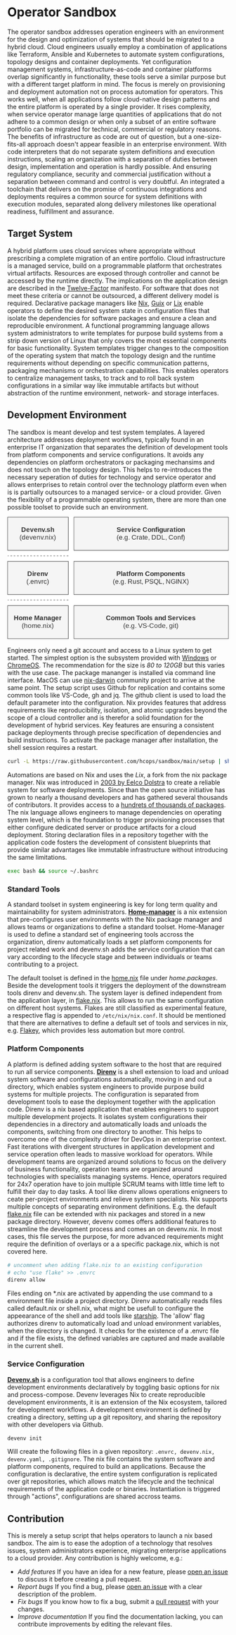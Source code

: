 # Operator Sandbox

The operator sandbox addresses operation engineers with an environment for the design and optimization of systems that should be migrated to a hybrid cloud. Cloud engineers usually employ a combination of applications like Terraform, Ansible and Kubernetes to automate system configurations, topology designs and container deployments. Yet configuration management systems, infrastructure-as-code and container platforms overlap significantly in functionality, these tools serve a similar purpose but with a different target platform in mind. The focus is merely on provisioning and deployment automation not on process automation for operators. This works well, when all applications follow cloud-native design patterns and the entire platform is operated by a single provider. It rises complexity, when service operator manage large quantities of applications that do not adhere to a common design or when only a subset of an entire software portfolio can be migrated for technical, commercial or regulatory reasons. The benefits of infrastructure as code are out of question, but a one-size-fits-all approach doesn't appear feasible in an enterprise environment. With code interpreters that do not separate system definitions and execution instructions, scaling an organization with a separation of duties between design, implementation and operation is hardly possible. And ensuring regulatory compliance, security and commercial justification without a separation between command and control is very doubtful. An integrated a toolchain that delivers on the promise of continuous integrations and deployments requires a common source for system definitions with execution modules, separated along delivery milestones like operational readiness, fulfillment and assurance. 

## Target System

A hybrid platform uses cloud services where appropriate without prescribing a complete migration of an entire portfolio. Cloud infrastructure is a managed service, build on a programmable platform that orchestrates virtual artifacts. Resources are exposed through controller and cannot be accessed by the runtime directly. The implications on the application design are described in the [Twelve-Factor](https://12factor.net/) manifesto. For software that does not meet these criteria or cannot be outsourced, a different delivery model is required. Declarative package managers like [Nix](https://github.com/NixOS/nix), [Guix](https://guix.gnu.org/) or [Lix](https://lix.systems/) enable operators to define the desired system state in configuration files that isolate the dependencies for software packages and ensure a clean and reproducible environment. A functional programming language allows system administrators to write templates for purpose build systems from a strip down version of Linux that only covers the most essential components for basic functionality. System templates trigger changes to the composition of the operating system that match the topology design and the runtime requirements without depending on specific communication patterns, packaging mechanisms or orchestration capabilities. This enables operators to centralize management tasks, to track and to roll back system configurations in a similar way like immutable artifacts but without abstraction of the runtime environment, network- and storage interfaces.

## Development Environment

The sandbox is meant develop and test system templates. A layered architecture addresses deployment workflows, typically found in an enterprise IT organization that separates the definition of development tools from platform components and service configurations. It avoids any dependencies on platform orchestrators or packaging mechansims and does not touch on the topology design. This helps to re-introduces the necessary seperation of duties for technology and service operator and allows enterprises to retain control over the technology platform even when is is partially outsources to a managed service- or a cloud provider. Given the flexibility of a programmable operating system, there are more than one possible toolset to provide such an environment.

![High-Level Architecture for the Operator Sandbox](./img/techStack.drawio.svg)

Engineers only need a git account and access to a Linux system to get started. The simplest option is the subsystem provided with [Windows](https://learn.microsoft.com/en-us/windows/wsl/about) or [ChromeOS](https://chromeos.dev/en/linux). The recommendation for the size is *80 to 120GB* but this varies with the use case. The package mananger is installed via command line interface. MacOS can use [nix-darwin](https://github.com/LnL7/nix-darwin) community project to arrive at the same point. The setup script uses Github for replication and contains some common tools like VS-Code, gh and jq. The github client is used to load the default parameter into the configuration. Nix provides features that address requirements like reproducibility, isolation, and atomic upgrades beyond the scope of a cloud controller and is therefor a solid foundation for the development of hybrid services. Key features are ensuring a consistent package deployments through precise specification of dependencies and build instructions. To activate the package manager after installation, the shell session requires a restart.

```sh
curl -L https://raw.githubusercontent.com/hcops/sandbox/main/setup | sh -s
```

Automations are based on Nix and uses the *Lix*, a fork from the nix package manager. Nix was introduced in [2003 by Eelco Dolstra](https://en.wikipedia.org/wiki/Nix_(package_manager)) to create a reliable system for software deployments. Since than the open source initiative has grown to nearly a thousand developers and has gathered several thousands of contributors. It provides access to a [hundrets of thousands of packages](https://search.nixos.org/packages). The nix language allows engineers to manage dependencies on operating system level, which is the foundation to trigger provisioning processes that either configure dedicated server or produce artifacts for a cloud deployment. Storing declaration files in a repository together with the application code fosters the development of consistent blueprints that provide similar advantages like immutable infrastructure without introducing the same limitations.

```sh
exec bash && source ~/.bashrc
```


### Standard Tools

A standard toolset in system engineering is key for long term quality and maintainability for system administrators. **[Home-manager](https://nix-community.github.io/home-manager/)** is a nix extension that pre-configures user environments with the Nix package manager and allows teams or organizations to define a standard toolset. Home-Manager is used to define a standard set of engineering tools accross the organization, direnv automatically loads a set platform components for project related work and devenv.sh adds the service configuration that can vary according to the lifecycle stage and between individuals or teams contributing to a project. 

The default toolset is defined in the [home.nix](./home.nix) file under *home.packages*. Beside the development tools it triggers the deployment of the downstream tools direnv and devenv.sh. The system layer is defined independent from the application layer, in [flake.nix](./flake.nix). This allows to run the same configuration on different host systems. Flakes are still classified as experimental feature, a respective flag is appended to `/etc/nix/nix.conf`. It should be mentioned that there are alternatives to define a default set of tools and services in nix, e.g. [Flakey](https://github.com/lf-/flakey-profile), which provides less automation but more control.  

### Platform Components

A platform is defined adding system software to the host that are required to run all service components. **[Direnv](https://direnv.net/)** is a shell extension to load and unload system software and configurations automatically, moving in and out a directory, which enables system engineers to provide purpose build systems for multiple projects. The configuration is separated from development tools to ease the deployment together with the application code. Direnv is a nix based application that enables engineers to support multiple development projects. It isolates system configurations their dependencies in a directory and automatically loads and unloads the components, switching from one directory to another. This helps to overcome one of the complexity driver for DevOps in an enterprise context. Fast iterations with divergent structures in application development and service operation often leads to massive workload for operators. While development teams are organized around solutions to focus on the delivery of business functionality, operation teams are organized around technologies with specialists managing systems. Hence, operators required for 24x7 operation have to join multiple SCRUM teams with little time left to fulfill their day to day tasks. A tool like direnv allows operations enigneers to ceate per-project environments and relieve system specialists. Nix supports multiple concepts of separating environment definitions. E.g. the default [flake.nix](./flake.nix) file can be extended with nix packages and stored in a new package directory. However, devenv comes offers additional features to streamline the development process and comes an on devenv.nix. In most cases, this file serves the purpose, for more advanced requirements might require the definition of overlays or a a specific package.nix, which is not covered here.  

```sh
# uncomment when adding flake.nix to an existing configuration
# echo "use flake" >> .envrc
direnv allow
```

Files ending on *.nix are activated by appending the use command to a environment file inside a project directory. Direnv automatically reads files called default.nix or shell.nix, what might be usefull to configure the appeearance of the shell and add tools like [starship](https://starship.rs/). The 'allow' flag authorizes direnv to automatically load and unload environment variables, when the directory is changed. It checks for the existence of a .envrc file and if the file exists, the defined variables are captured and made available in the current shell.  

### Service Configuration

**[Devenv.sh](https://devenv.sh/)** is a configuration tool that allows engineers to define development environments declaratively by toggling basic options for nix and process-compose. Devenv leverages Nix to create reproducible development environments, it is an extension of the Nix ecosystem, tailored for development workflows. A development environment is defined by creating a directory, setting up a git repository, and sharing the repository with other developers via Github.

```sh
devenv init
```

Will create the following files in a given repository: `.envrc, devenv.nix, devenv.yaml, .gitignore`. The nix file contains the system software and platform components, required to build an applications. Because the configuration is declarative, the entire system configuration is replicated over git repositories, which allows match the lifecycle and the technical requirements of the application code or binaries. Instantiation is triggered through "actions", configurations are shared accross teams.

## Contribution
This is merely a setup script that helps operators to launch a nix based sandbox. The aim is to ease the adoption of a technology that resolves issues,  system administrators experience, migrating enterprise applications to a cloud provider. Any contribution is highly welcome, e.g.:
* *Add features* If you have an idea for a new feature, please [open an issue](https://github.com/hcops/sandbox/issues/new) to discuss it before creating a pull request.
* *Report bugs* If you find a bug, please [open an issue](https://github.com/hcops/sandbox/issues/new) with a clear description of the problem.
* *Fix bugs* If you know how to fix a bug, submit a [pull request](https://github.com/hcops/sandbox/pull/new) with your changes.
* *Improve documentation* If you find the documentation lacking, you can contribute improvements by editing the relevant files.
